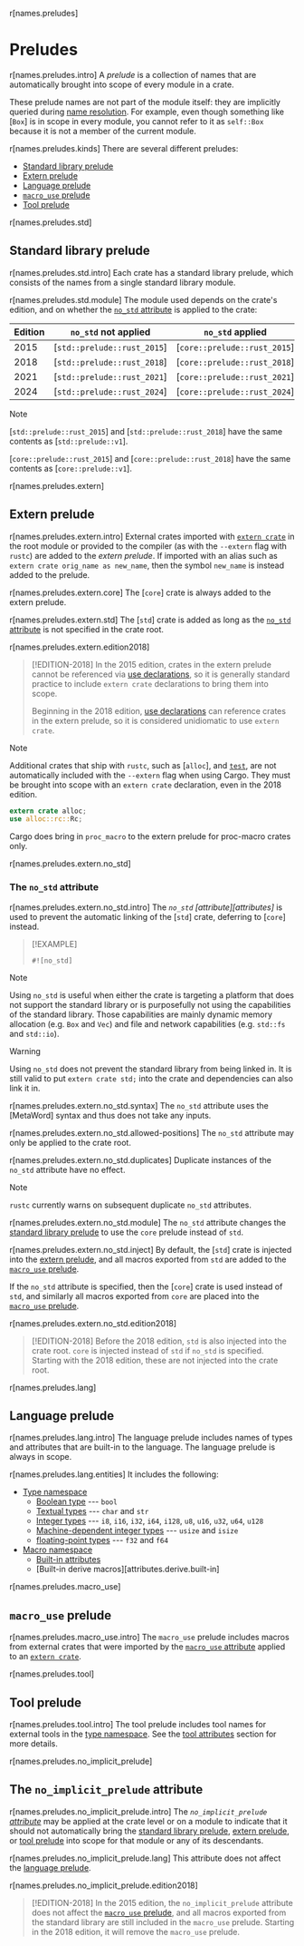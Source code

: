 r[names.preludes]
# Preludes

r[names.preludes.intro]
A *prelude* is a collection of names that are automatically brought into scope
of every module in a crate.

These prelude names are not part of the module itself: they are implicitly
queried during [name resolution]. For example, even though something like
[`Box`] is in scope in every module, you cannot refer to it as `self::Box`
because it is not a member of the current module.

r[names.preludes.kinds]
There are several different preludes:

- [Standard library prelude]
- [Extern prelude]
- [Language prelude]
- [`macro_use` prelude]
- [Tool prelude]

r[names.preludes.std]
## Standard library prelude

r[names.preludes.std.intro]
Each crate has a standard library prelude, which consists of the names from a single standard library module.

r[names.preludes.std.module]
The module used depends on the crate's edition, and on whether the [`no_std` attribute] is applied to the crate:

Edition | `no_std` not applied        | `no_std` applied
--------| --------------------------- | ----------------------------
2015    | [`std::prelude::rust_2015`] | [`core::prelude::rust_2015`]
2018    | [`std::prelude::rust_2018`] | [`core::prelude::rust_2018`]
2021    | [`std::prelude::rust_2021`] | [`core::prelude::rust_2021`]
2024    | [`std::prelude::rust_2024`] | [`core::prelude::rust_2024`]

> [!NOTE]
> [`std::prelude::rust_2015`] and [`std::prelude::rust_2018`] have the same contents as [`std::prelude::v1`].
>
> [`core::prelude::rust_2015`] and [`core::prelude::rust_2018`] have the same contents as [`core::prelude::v1`].

r[names.preludes.extern]
## Extern prelude

r[names.preludes.extern.intro]
External crates imported with [`extern crate`] in the root module or provided
to the compiler (as with the `--extern` flag with `rustc`) are added to the
*extern prelude*. If imported with an alias such as `extern crate orig_name as
new_name`, then the symbol `new_name` is instead added to the prelude.

r[names.preludes.extern.core]
The [`core`] crate is always added to the extern prelude.

r[names.preludes.extern.std]
The [`std`] crate is added as long as the [`no_std` attribute] is not specified in the crate root.

r[names.preludes.extern.edition2018]
> [!EDITION-2018]
> In the 2015 edition, crates in the extern prelude cannot be referenced via [use declarations], so it is generally standard practice to include `extern crate` declarations to bring them into scope.
>
> Beginning in the 2018 edition, [use declarations] can reference crates in the extern prelude, so it is considered unidiomatic to use `extern crate`.

> [!NOTE]
> Additional crates that ship with `rustc`, such as [`alloc`], and [`test`](mod@test), are not automatically included with the `--extern` flag when using Cargo. They must be brought into scope with an `extern crate` declaration, even in the 2018 edition.
>
> ```rust
> extern crate alloc;
> use alloc::rc::Rc;
> ```
>
> Cargo does bring in `proc_macro` to the extern prelude for proc-macro crates only.

<!--
See https://github.com/rust-lang/rust/issues/57288 for more about the
alloc/test limitation.
-->

r[names.preludes.extern.no_std]
### The `no_std` attribute

r[names.preludes.extern.no_std.intro]
The *`no_std` [attribute][attributes]* is used to prevent the automatic linking of the [`std`] crate, deferring to [`core`] instead.

> [!EXAMPLE]
> <!-- ignore: test infrastructure can't handle no_std -->
> ```rust,ignore
> #![no_std]
> ```

> [!NOTE]
> Using `no_std` is useful when either the crate is targeting a platform that does not support the standard library or is purposefully not using the capabilities of the standard library. Those capabilities are mainly dynamic memory allocation (e.g. `Box` and `Vec`) and file and network capabilities (e.g. `std::fs` and `std::io`).

> [!WARNING]
> Using `no_std` does not prevent the standard library from being linked in. It is still valid to put `extern crate std;` into the crate and dependencies can also link it in.

r[names.preludes.extern.no_std.syntax]
The `no_std` attribute uses the [MetaWord] syntax and thus does not take any inputs.

r[names.preludes.extern.no_std.allowed-positions]
The `no_std` attribute may only be applied to the crate root.

r[names.preludes.extern.no_std.duplicates]
Duplicate instances of the `no_std` attribute have no effect.

> [!NOTE]
> `rustc` currently warns on subsequent duplicate `no_std` attributes.

r[names.preludes.extern.no_std.module]
The `no_std` attribute changes the [standard library prelude] to use the `core` prelude instead of `std`.

r[names.preludes.extern.no_std.inject]
By default, the [`std`] crate is injected into the [extern prelude], and all macros exported from `std` are added to the [`macro_use` prelude].

If the `no_std` attribute is specified, then the [`core`] crate is used instead of `std`, and similarly all macros exported from `core` are placed into the [`macro_use` prelude].

r[names.preludes.extern.no_std.edition2018]
> [!EDITION-2018]
> Before the 2018 edition, `std` is also injected into the crate root. `core` is injected instead of `std` if `no_std` is specified. Starting with the 2018 edition, these are not injected into the crate root.

r[names.preludes.lang]
## Language prelude

r[names.preludes.lang.intro]
The language prelude includes names of types and attributes that are built-in
to the language. The language prelude is always in scope.

r[names.preludes.lang.entities]
It includes the following:

* [Type namespace]
    * [Boolean type] --- `bool`
    * [Textual types] --- `char` and `str`
    * [Integer types] --- `i8`, `i16`, `i32`, `i64`, `i128`, `u8`, `u16`, `u32`, `u64`, `u128`
    * [Machine-dependent integer types] --- `usize` and `isize`
    * [floating-point types] --- `f32` and `f64`
* [Macro namespace]
    * [Built-in attributes]
    * [Built-in derive macros][attributes.derive.built-in]

r[names.preludes.macro_use]
## `macro_use` prelude

r[names.preludes.macro_use.intro]
The `macro_use` prelude includes macros from external crates that were
imported by the [`macro_use` attribute] applied to an [`extern crate`].

r[names.preludes.tool]
## Tool prelude

r[names.preludes.tool.intro]
The tool prelude includes tool names for external tools in the [type
namespace]. See the [tool attributes] section for more details.

r[names.preludes.no_implicit_prelude]
## The `no_implicit_prelude` attribute

r[names.preludes.no_implicit_prelude.intro]
The *`no_implicit_prelude` [attribute]* may be applied at the crate level or
on a module to indicate that it should not automatically bring the [standard
library prelude], [extern prelude], or [tool prelude] into scope for that
module or any of its descendants.

r[names.preludes.no_implicit_prelude.lang]
This attribute does not affect the [language prelude].

r[names.preludes.no_implicit_prelude.edition2018]
> [!EDITION-2018]
> In the 2015 edition, the `no_implicit_prelude` attribute does not affect the [`macro_use` prelude], and all macros exported from the standard library are still included in the `macro_use` prelude. Starting in the 2018 edition, it will remove the `macro_use` prelude.

[`extern crate`]: ../items/extern-crates.md
[`macro_use` attribute]: ../macros-by-example.md#the-macro_use-attribute
[`macro_use` prelude]: #macro_use-prelude
[`no_std` attribute]: #the-no_std-attribute
[attribute]: ../attributes.md
[Boolean type]: ../types/boolean.md
[Built-in attributes]: ../attributes.md#built-in-attributes-index
[extern prelude]: #extern-prelude
[floating-point types]: ../types/numeric.md#floating-point-types
[Integer types]: ../types/numeric.md#integer-types
[Language prelude]: #language-prelude
[Machine-dependent integer types]: ../types/numeric.md#machine-dependent-integer-types
[Macro namespace]: namespaces.md
[name resolution]: name-resolution.md
[Standard library prelude]: #standard-library-prelude
[Textual types]: ../types/textual.md
[tool attributes]: ../attributes.md#tool-attributes
[Tool prelude]: #tool-prelude
[Type namespace]: namespaces.md
[use declarations]: ../items/use-declarations.md
